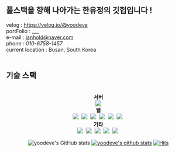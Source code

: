 ## 풀스택을 향해 나아가는 한유정의 깃헙입니다 !
velog : https://velog.io/@yoodeve<br />
portFolio : ___ <br />
e-mail : janhold@naver.com<br />
phone : <i>010-6758-1457</i><br />
current location : Busan, South Korea<br />
<br />
## 기술 스택
<div align='center'><br />
  <b>서버</b><br />
  <img src="https://img.shields.io/badge/Java-007396?style=flat&logo=OpenJDK&logoColor=white"/><br />
  <b>웹</b><br />
  <img src="https://img.shields.io/badge/JavaScript-F7DF1E?style=for-the-badge&logo=JavaScript&logoColor=white">&nbsp;
  <img src="https://img.shields.io/badge/CSS3-1572B6?style=for-the-badge&logo=CSS3&logoColor=white">&nbsp;
  <img src="https://img.shields.io/badge/HTML5-E34F26?style=for-the-badge&logo=HTML5&logoColor=white">&nbsp;
  <img src="https://img.shields.io/badge/React-61DAFB?style=for-the-badge&logo=React&logoColor=white">&nbsp;
  <img src="https://img.shields.io/badge/Redux-764ABC?style=for-the-badge&logo=Redux&logoColor=white">&nbsp;
  <img src="https://img.shields.io/badge/antdesign-0170FE?style=for-the-badge&logo=antdesign&logoColor=white">&nbsp;
<br/ >
  <b>기타</b><br />
  <img src="https://img.shields.io/badge/Amazon AWS-232F3E?style=for-the-badge&logo=Amazon AWS&logoColor=white">&nbsp;
  <img src="https://img.shields.io/badge/AWS Amplify-FF9900?style=for-the-badge&logo=AWS Amplify&logoColor=white">&nbsp;
  <img src="https://img.shields.io/badge/ASANA-273347?style=for-the-badge&logo=ASANA&logoColor=white">&nbsp;
  <img src="https://img.shields.io/badge/GitHub-181717?style=for-the-badge&logo=GitHub&logoColor=white">&nbsp;
  <img src="https://img.shields.io/badge/GitHub-181717?style=for-the-badge&logo=GitHub&logoColor=white">&nbsp;
  <br />
  
![yoodeve's GitHub stats](https://github-readme-stats.vercel.app/api?username=yoodeve&theme=dark&show_icons=true)
[![yoodeve's github stats](https://github-readme-stats.vercel.app/api/top-langs/?username=yoodeve&show_icons=true&hide_border=true&title_color=004386&icon_color=004386&layout=compact)](https://github.com/yoodeve)
[![Hits](https://hits.seeyoufarm.com/api/count/incr/badge.svg?url=https%3A%2F%2Fgithub.com%2Fyoodeve%2Fyoodeve&count_bg=%23D49393&title_bg=%23555555&icon=&icon_color=%23E7E7E7&title=hits&edge_flat=true)](https://hits.seeyoufarm.com)
</div>



